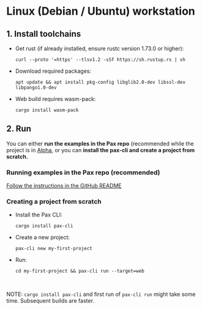 # Linux (Debian / Ubuntu) workstation

## 1. Install toolchains

- Get rust (if already installed, ensure rustc version 1.73.0 or higher):

  `curl --proto '=https' --tlsv1.2 -sSf https://sh.rustup.rs | sh`

- Download required packages:

  `apt update && apt install pkg-config libglib2.0-dev libssl-dev libpango1.0-dev`

- Web build requires wasm-pack: 

  `cargo install wasm-pack`


## 2. Run

You can either **run the examples in the Pax repo** (recommended while the project is in [Alpha](https://github.com/paxengine/pax?tab=readme-ov-file#status), or you can **install the pax-cli and create a project from scratch.**

### Running examples in the Pax repo (recommended)
[Follow the instructions in the GitHub README](https://github.com/paxengine/pax?tab=readme-ov-file#examples)

### Creating a project from scratch

- Install the Pax CLI: 

  `cargo install pax-cli`

- Create a new project:

  `pax-cli new my-first-project`

- Run: 

  `cd my-first-project && pax-cli run --target=web`

&nbsp;

NOTE: `cargo install pax-cli` and first run of `pax-cli run` might take some time.  Subsequent builds are faster.